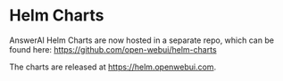 # Helm Charts
AnswerAI Helm Charts are now hosted in a separate repo, which can be found here: https://github.com/open-webui/helm-charts 

The charts are released at https://helm.openwebui.com. 